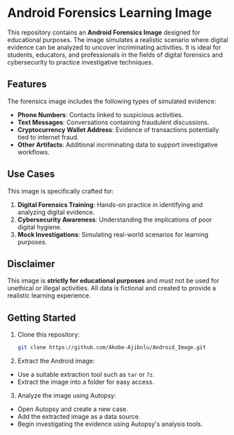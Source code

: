 # Android Forensics Learning Image  

This repository contains an **Android Forensics Image** designed for educational purposes. The image simulates a realistic scenario where digital evidence can be analyzed to uncover incriminating activities. It is ideal for students, educators, and professionals in the fields of digital forensics and cybersecurity to practice investigative techniques.  

## Features  
The forensics image includes the following types of simulated evidence:  
- **Phone Numbers**: Contacts linked to suspicious activities.  
- **Text Messages**: Conversations containing fraudulent discussions.  
- **Cryptocurrency Wallet Address**: Evidence of transactions potentially tied to internet fraud.  
- **Other Artifacts**: Additional incriminating data to support investigative workflows.  

## Use Cases  
This image is specifically crafted for:  
1. **Digital Forensics Training**: Hands-on practice in identifying and analyzing digital evidence.  
2. **Cybersecurity Awareness**: Understanding the implications of poor digital hygiene.  
3. **Mock Investigations**: Simulating real-world scenarios for learning purposes.  

## Disclaimer  
This image is **strictly for educational purposes** and must not be used for unethical or illegal activities. All data is fictional and created to provide a realistic learning experience.  

## Getting Started  
1. Clone this repository:  
   ```bash  
   git clone https://github.com/Akobe-Ajibolu/Android_Image.git
   ```
2. Extract the Android image:
  - Use a suitable extraction tool such as `tar` or `7z`.
  - Extract the image into a folder for easy access.
3. Analyze the image using Autopsy:
  - Open Autopsy and create a new case.
  - Add the extracted image as a data source.
  - Begin investigating the evidence using Autopsy's analysis tools.


